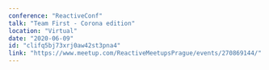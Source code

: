 ```yaml
---
conference: "ReactiveConf"
talk: "Team First - Corona edition"
location: "Virtual"
date: "2020-06-09"
id: "clifq5bj73xrj0aw42st3pna4"
link: "https://www.meetup.com/ReactiveMeetupsPrague/events/270869144/"
---
```


